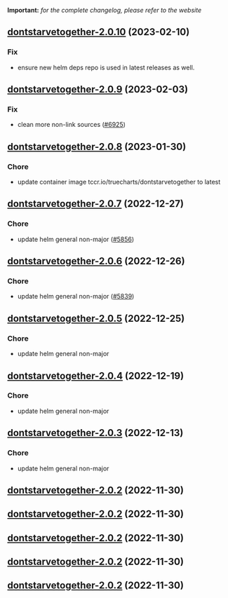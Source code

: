 **Important:**
*for the complete changelog, please refer to the website*




## [dontstarvetogether-2.0.10](https://github.com/succelle/charts/compare/dontstarvetogether-2.0.9...dontstarvetogether-2.0.10) (2023-02-10)

### Fix

- ensure new helm deps repo is used in latest releases as well.
  
  


## [dontstarvetogether-2.0.9](https://github.com/succelle/charts/compare/dontstarvetogether-2.0.8...dontstarvetogether-2.0.9) (2023-02-03)

### Fix

-  clean more non-link sources ([#6925](https://github.com/succelle/charts/issues/6925))
  
  


## [dontstarvetogether-2.0.8](https://github.com/succelle/charts/compare/dontstarvetogether-2.0.7...dontstarvetogether-2.0.8) (2023-01-30)

### Chore

- update container image tccr.io/truecharts/dontstarvetogether to latest
  
  


## [dontstarvetogether-2.0.7](https://github.com/succelle/charts/compare/dontstarvetogether-2.0.6...dontstarvetogether-2.0.7) (2022-12-27)

### Chore

- update helm general non-major ([#5856](https://github.com/succelle/charts/issues/5856))
  
  


## [dontstarvetogether-2.0.6](https://github.com/succelle/charts/compare/dontstarvetogether-2.0.5...dontstarvetogether-2.0.6) (2022-12-26)

### Chore

- update helm general non-major ([#5839](https://github.com/succelle/charts/issues/5839))
  
  


## [dontstarvetogether-2.0.5](https://github.com/succelle/charts/compare/dontstarvetogether-2.0.4...dontstarvetogether-2.0.5) (2022-12-25)

### Chore

- update helm general non-major
  
  


## [dontstarvetogether-2.0.4](https://github.com/succelle/charts/compare/dontstarvetogether-2.0.3...dontstarvetogether-2.0.4) (2022-12-19)

### Chore

- update helm general non-major
  
  


## [dontstarvetogether-2.0.3](https://github.com/succelle/charts/compare/dontstarvetogether-2.0.2...dontstarvetogether-2.0.3) (2022-12-13)

### Chore

- update helm general non-major
  
  


## [dontstarvetogether-2.0.2](https://github.com/succelle/charts/compare/dontstarvetogether-2.0.1...dontstarvetogether-2.0.2) (2022-11-30)




## [dontstarvetogether-2.0.2](https://github.com/succelle/charts/compare/dontstarvetogether-2.0.1...dontstarvetogether-2.0.2) (2022-11-30)




## [dontstarvetogether-2.0.2](https://github.com/succelle/charts/compare/dontstarvetogether-2.0.1...dontstarvetogether-2.0.2) (2022-11-30)




## [dontstarvetogether-2.0.2](https://github.com/succelle/charts/compare/dontstarvetogether-2.0.1...dontstarvetogether-2.0.2) (2022-11-30)




## [dontstarvetogether-2.0.2](https://github.com/succelle/charts/compare/dontstarvetogether-2.0.1...dontstarvetogether-2.0.2) (2022-11-30)
